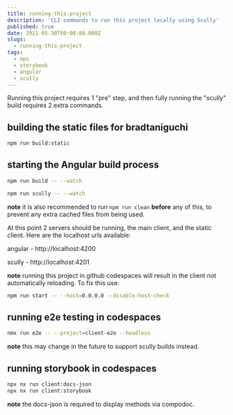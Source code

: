 ```yaml
---
title: running-this-project
description: 'CLI commands to run this project locally using Scully'
published: true
date: 2021-05-30T00:00:00.000Z
slugs:
  - running-this-project
tags:
  - ops
  - storybook
  - angular
  - scully
---
```


Running this project requires 1 "pre" step, and then fully running the "scully" build requires 2 extra commands.

## building the static files for bradtaniguchi

```bash
npm run build:static
```

## starting the Angular build process

```bash
npm run build -- --watch
```

```bash
npm run scully -- --watch
```

**note** it is also recommended to run `npm run clean` **before** any of this, to prevent any extra cached files from being used.

At this point 2 servers should be running, the main client, and the static client. Here are the localhost urls available:

angular - http://localhost:4200

scully - http://localhost:4201

**note** running this project in github codespaces will result in the client not automatically reloading. To fix this use:

```bash
npm run start -- --host=0.0.0.0 --disable-host-check
```

## running e2e testing in codespaces

```bash
nmx run e2e -- --project=client-e2e --headless
```

**note** this may change in the future to support scully builds instead.

## running storybook in codespaces

```bash
npx nx run client:docs-json
npx nx run client:storybook
```

**note** the docs-json is required to display methods via compodoc.
